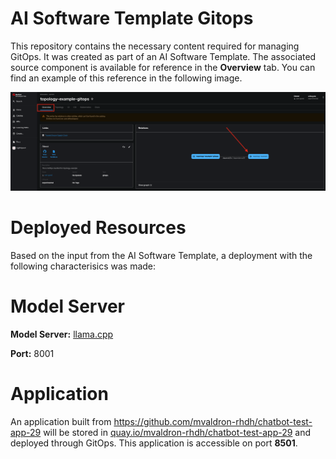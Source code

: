 # AI Software Template Gitops

This repository contains the necessary content required for managing GitOps. It was created as part of an AI Software Template. The associated source component is available for reference in the **Overview** tab. You can find an example of this reference in the following image.

![Overview Tab](./images/overview-dependency.png)

# Deployed Resources
Based on the input from the AI Software Template, a deployment with the following characterisics was made:

# Model Server
**Model Server:** [llama.cpp]( https://github.com/redhat-ai-dev/developer-images/tree/main/model-servers/llamacpp_python/0.3.8)

**Port:** 8001

# Application
An application built from https://github.com/mvaldron-rhdh/chatbot-test-app-29 will be stored in [quay.io/mvaldron-rhdh/chatbot-test-app-29](https://quay.io/mvaldron-rhdh/chatbot-test-app-29) and deployed through GitOps. This application is accessible on port **8501**.